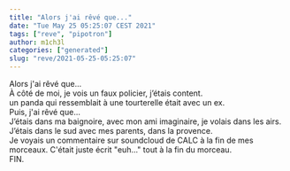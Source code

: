 ```yaml
---
title: "Alors j'ai rêvé que..."
date: "Tue May 25 05:25:07 CEST 2021"
tags: ["reve", "pipotron"]
author: m1ch3l
categories: ["generated"]
slug: "reve/2021-05-25-05:25:07"
---
```


Alors j'ai rêvé que...<br>
À côté de moi, je vois un faux policier, j’étais content.<br>
un panda qui ressemblait à une tourterelle était avec un ex.<br>
Puis, j'ai rêvé que...<br>
J’étais dans ma baignoire, avec mon ami imaginaire, je volais dans les airs.<br>
J’étais dans le sud avec mes parents, dans la provence.<br>
Je voyais un commentaire sur soundcloud de CALC à la fin de mes morceaux. C'était juste écrit "euh..." tout à la fin du morceau.<br>
FIN.<br>
